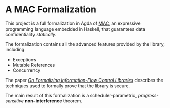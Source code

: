 # A MAC Formalization

This project is a full formalization in Agda of [MAC](https://hackage.haskell.org/package/mac), 
an expressive programming language embedded in Haskell, that guarantees data confidentiality
*statically*.

The formalization contains all the advanced features provided by the library, including:
* Exceptions
* Mutable References
* Concurrency

The paper [*On Formalizing Information-Flow Control Libraries*](http://www.cse.chalmers.se/~russo/publications_files/plas16.pdf)
describes the techniques used to formally prove that the library is secure.

The main result of this formalization is a scheduler-parametric, *progress-sensitive* **non-interference** theorem.
